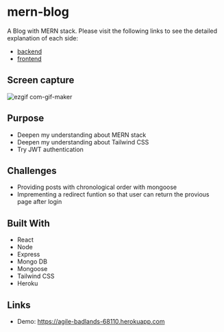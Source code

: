 # mern-blog
A Blog with MERN stack.
Please visit the following links to see the detailed explanation of each side: 
- [backend](https://github.com/Lada496/mern-blog-backend/blob/main/README.md)
- [frontend](https://github.com/Lada496/mern-blog-frontend/blob/main/README.md)
## Screen capture
![ezgif com-gif-maker](https://user-images.githubusercontent.com/67321065/157980661-7dbc7dd6-1058-4dcb-9251-dead2e1bb35d.gif)
## Purpose
- Deepen my understanding about MERN stack
- Deepen my understanding about Tailwind CSS
- Try JWT authentication
## Challenges
- Providing posts with chronological order with mongoose
- Imprementing a redirect funtion so that user can return the provious page after login

## Built With
- React
- Node
- Express
- Mongo DB
- Mongoose
- Tailwind CSS
- Heroku

## Links
- Demo: https://agile-badlands-68110.herokuapp.com
